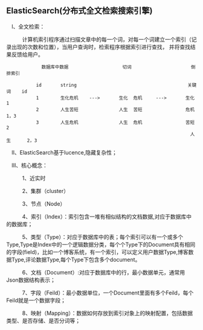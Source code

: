 ## ElasticSearch(分布式全文检索搜索引擎)
&emsp;Ⅰ、全文检索：

&emsp;&emsp;&emsp;计算机索引程序通过扫描文章中的每一个词，对每一个词建立一个索引（记录出现的次数和位置），当用户查询时，检索程序根据索引进行查找，
并将查找结果反馈给用户。

                 数据库中数据                    切词                      倒排索引

               id       string                                         关键词    id            
               1        生化危机    --->       生化  危机     --->       生化      1
               2        人生苦短               人生  苦短                危机      1，3
               3        人生危机               人生  危机                苦短      2
                                                                        人生      2，3
&emsp;Ⅱ、ElasticSearch基于lucence,隐藏复杂性；

&emsp;Ⅲ、核心概念：

&emsp;&emsp;&emsp;1、近实时

&emsp;&emsp;&emsp;2、集群（cluster）

&emsp;&emsp;&emsp;3、节点（Node）

&emsp;&emsp;&emsp;4、索引（Index）：索引包含一堆有相似结构的文档数据,对应于数据库中的数据库；

&emsp;&emsp;&emsp;5、类型（Type）：对应于数据库中的表；每个索引可以有一个或多个Type,Type是Index中的一个逻辑数据分类，每个个Type下的Document具有相同的字段(field)，比如一个博客系统，有一个索引，可以定义用户数据Type,博客数据Type,评论数据Type,每个Type下包含多个document。

&emsp;&emsp;&emsp;6、文档（Document）:对应于数据库中的行，最小数据单元，通常用Json数据结构表示；

&emsp;&emsp;&emsp;7、字段（Feild）：最小数据单位，一个Document里面有多个Feild，每个Feild就是一个数据字段；

&emsp;&emsp;&emsp;8、映射（Mapping）：数据如何存放到索引对象上的映射配置，包括数据类型、是否存储、是否分词等；


                                                                        
